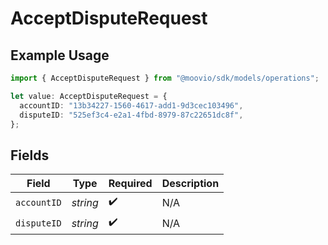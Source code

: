 # AcceptDisputeRequest

## Example Usage

```typescript
import { AcceptDisputeRequest } from "@moovio/sdk/models/operations";

let value: AcceptDisputeRequest = {
  accountID: "13b34227-1560-4617-add1-9d3cec103496",
  disputeID: "525ef3c4-e2a1-4fbd-8979-87c22651dc8f",
};
```

## Fields

| Field              | Type               | Required           | Description        |
| ------------------ | ------------------ | ------------------ | ------------------ |
| `accountID`        | *string*           | :heavy_check_mark: | N/A                |
| `disputeID`        | *string*           | :heavy_check_mark: | N/A                |